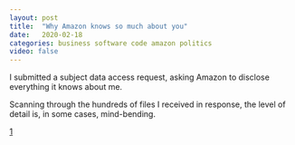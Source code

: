 ```yaml
---
layout: post
title:  "Why Amazon knows so much about you"
date:   2020-02-18
categories: business software code amazon politics
video: false
---
```


I submitted a subject data access request, asking Amazon to disclose everything it knows about me.

Scanning through the hundreds of files I received in response, the level of detail is, in some cases, mind-bending.

[1]

[1]: //www.bbc.co.uk/news/extra/CLQYZENMBI/amazon-data
